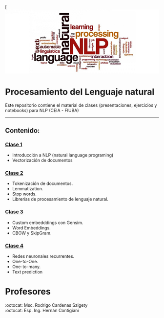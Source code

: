 [![](imagen/nlp.jpg)
# Procesamiento del Lenguaje natural
Este repositorio contiene el material de clases (presentaciones, ejercicios y notebooks) para NLP (CEIA - FIUBA)

---

## Contenido:

### [Clase 1](Desafio_1_word2vec.ipynb) 
* Introducción a NLP (natural language programing)
* Vectorización de documentos


### [Clase 2](Desafio_2_Bot_DNN_Spacy_esp.ipynb) 
* Tokenización de documentos.
* Lemmatization.
* Stop words.
* Librerías de procesamiento de lenguaje natural.

### [Clase 3](Desafio_3_Custom_embedding_con_Gensim.ipynb) 
* Custom embedddings con Gensim.
* Word Embeddings.
* CBOW y SkipGram.

### [Clase 4](Desafio_4_Predicción_Palabra.ipynb) 
* Redes neuronales recurrentes.
* One-to-One.
* One-to-many.
* Text prediction


# Profesores
:octocat: Msc. Rodrigo Cardenas Szigety\
:octocat: Esp. Ing. Hernán Contigiani